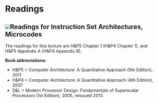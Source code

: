 # Readings

## ![](https://d3c33hcgiwev3.cloudfront.net/imageAssetProxy.v1/JAHggTOQEeiP-Qrke_kVoA_22ea4a0889d0a95784d873bd290cc044_readings.png?expiry=1719532800000&hmac=oHEHG4icFqP-N1y2qo4n3LsYgqfdj3N009d_i9hXWXI)Readings for Instruction Set Architectures, Microcodes

The readings for this lecture are H&P5 Chapter 1 (H&P4 Chapter 1), and H&P5 Appendix A (H&P4 Appendix B).

**Book abbreviations:**

* H&P5 = Computer Architecture: A Quantitative Approach (5th Edition), 2011
* H&P4 = Computer Architecture: A Quantitative Approach (4th Edition), 2007
* S&L = Modern Processor Design: Fundamentals of Superscalar Processors (1st Edition), 2005, reissued 2013.
